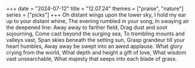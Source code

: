 +++
date = "2024-07-12"
title = "12.07.24"
themes = ["praise", "nature"]
series = ["picks"]
+++
Oh distant wings upon the lower sky,
I hold my ear up to your distant whine,
The evening rumbled in your song,
In swaying air the deepened line:
  Away away to farther field,
  Drag dust and soot sojourning,
  Come cast beyond the surging sea,
  To trembling mounts and valleys vast,
  Span skies beneath the setting sun,
  Grasp grandeur till your heart humbles,
  Away away be swept into an awed applause.
What glory crying from the world,
What depth and height a gift of love,
What wisdom vast unsearchable,
What majesty that seeps into each blade of grass.
